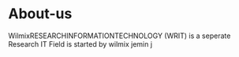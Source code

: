 # About-us
WilmixRESEARCHINFORMATIONTECHNOLOGY (WRIT)  is   a  seperate  Research IT Field is  started by  wilmix jemin j
